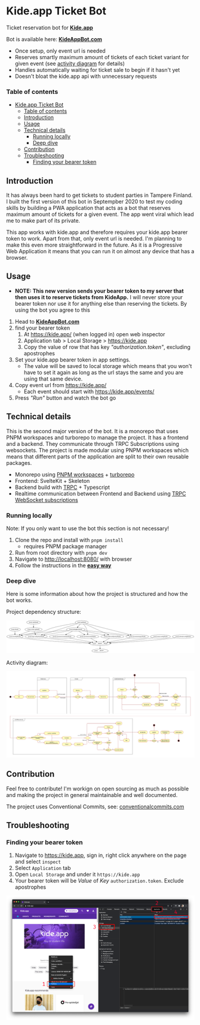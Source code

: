# Kide.app Ticket Bot

Ticket reservation bot for **[Kide.app](https://kide.app/)**

Bot is available here: **[KideAppBot.com](https://kideappbot.com)**

- Once setup, only event url is needed
- Reserves smartly maximum amount of tickets of each ticket variant for given event (see [activity diagram](#activity-diagram) for details)
- Handles automatically waiting for ticket sale to begin if it hasn't yet
- Doesn't bloat the kide.app api with unnecessary requests

### Table of contents

- [Kide.app Ticket Bot](#kideapp-ticket-bot)
  - [Table of contents](#table-of-contents)
  - [Introduction](#introduction)
  - [Usage](#usage)
  - [Technical details](#technical-details)
    - [Running locally](#running-locally)
    - [Deep dive](#deep-dive)
  - [Contribution](#contribution)
  - [Troubleshooting](#troubleshooting)
    - [Finding your bearer token](#finding-your-bearer-token)

## Introduction

It has always been hard to get tickets to student parties in Tampere Finland. I built the first version of this bot in Septempber 2020 to test my coding skills by building a PWA application that acts as a bot that reserves maximum amount of tickets for a given event. The app went viral which lead me to make part of its private.

This app works with kide.app and therefore requires your kide.app bearer token to work. Apart from that, only event url is needed. I'm planning to make this even more straightforward in the future. As it is a Progressive Web Application it means that you can run it on almost any device that has a browser.

## Usage

- **NOTE: This new version sends your bearer token to my server that then uses it to reserve tickets from KideApp.** I will never store your bearer token nor use it for anything else than reserving the tickets. By using the bot you agree to this

1. Head to **[KideAppBot.com](https://kideappbot.com)**
2. find your bearer token
   1. At <https://kide.app/> (when logged in) open web inspector
   2. Application tab > Local Storage > <https://kide.app>
   3. Copy the value of row that has key _"authorization.token"_, excluding apostrophes
3. Set your kide.app bearer token in app settings.
   - The value will be saved to local storage which means that you won't have to set it again as long as the url stays the same and you are using that same device.
4. Copy event url from <https://kide.app/>
   - Each event should start with <https://kide.app/events/>
5. Press _"Run"_ button and watch the bot go

## Technical details

This is the second major version of the bot. It is a monorepo that uses PNPM workspaces and turborepo to manage the project. It has a frontend and a backend. They communicate through TRPC Subscriptions using websockets. The project is made modular using PNPM workspaces which means that different parts of the application are split to their own reusable packages.

- Monorepo using [PNPM workspaces](https://pnpm.io/workspaces) + [turborepo](https://turbo.build/repo/docs/reference/command-line-reference)
- Frontend: SvelteKit + Skeleton
- Backend build with [TRPC](https://trpc.io/) + Typescript
- Realtime communication between Frontend and Backend using [TRPC WebSocket subscriptions](https://trpc.io/docs/subscriptions)

### Running locally

Note: If you only want to use the bot this section is not necessary!

1. Clone the repo and install with `pnpm install`
   - requires PNPM package manager
2. Run from root directory with `pnpm dev`
3. Navigate to <http://localhost:8080/> with browser
4. Follow the instructions in the **[easy way](#easy-way)**

### Deep dive

Here is some information about how the project is structured and how the bot works.

Project dependency structure:

![Project dependency graph](/.github/images/project-graph.png)

Activity diagram:

![Bot activity diagram](/.github/images/botactivitydiagram.jpg)

## Contribution

Feel free to contribute! I'm workign on open sourcing as much as possible and making the project in general maintainable and well documented.

The project uses Conventional Commits, see: [conventionalcommits.com](https://www.conventionalcommits.org/en/v1.0.0/)

## Troubleshooting

### Finding your bearer token

1. Navigate to <https://kide.app>, sign in, right click anywhere on the page and select `inspect`
2. Select `Application` tab
3. Open `Local Storage` and under it `https://kide.app`
4. Your bearer token will be _Value_ of _Key_ `authorization.token`. Exclude apostrophes

![Bearer token steps](/.github/images/bearertoken.png)
